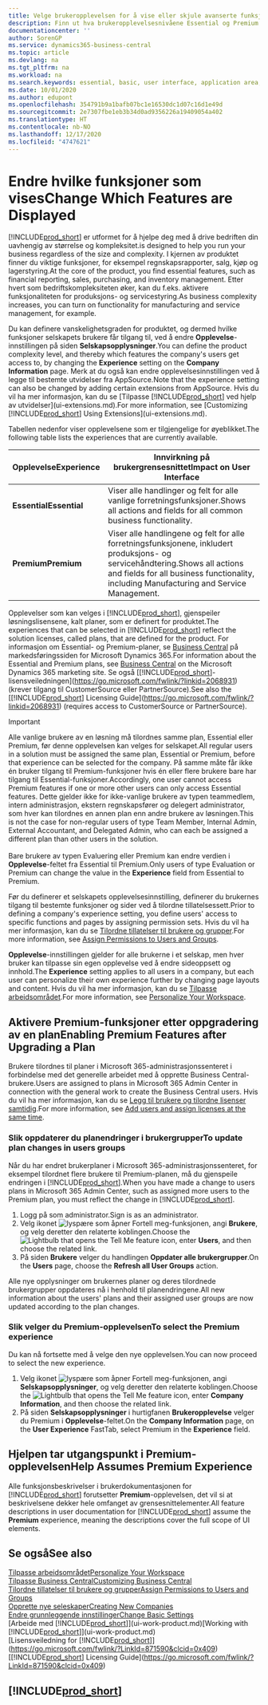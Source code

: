 ```yaml
---
title: Velge brukeropplevelsen for å vise eller skjule avanserte funksjoner | Microsoft-dokumentasjon
description: Finn ut hva brukeropplevelsesnivåene Essential og Premium betyr for brukergrensesnittet, moduler og selskapet ditt.
documentationcenter: ''
author: SorenGP
ms.service: dynamics365-business-central
ms.topic: article
ms.devlang: na
ms.tgt_pltfrm: na
ms.workload: na
ms.search.keywords: essential, basic, user interface, application area, experience
ms.date: 10/01/2020
ms.author: edupont
ms.openlocfilehash: 354791b9a1bafb07bc1e16530dc1d07c16d1e49d
ms.sourcegitcommit: 2e7307fbe1eb3b34d0ad9356226a19409054a402
ms.translationtype: HT
ms.contentlocale: nb-NO
ms.lasthandoff: 12/17/2020
ms.locfileid: "4747621"
---
```

# <a name="change-which-features-are-displayed"></a><span data-ttu-id="d3556-103">Endre hvilke funksjoner som vises</span><span class="sxs-lookup"><span data-stu-id="d3556-103">Change Which Features are Displayed</span></span>
[!INCLUDE[prod_short](includes/prod_short.md)] <span data-ttu-id="d3556-104">er utformet for å hjelpe deg med å drive bedriften din uavhengig av størrelse og kompleksitet.</span><span class="sxs-lookup"><span data-stu-id="d3556-104">is designed to help you run your business regardless of the size and complexity.</span></span> <span data-ttu-id="d3556-105">I kjernen av produktet finner du viktige funksjoner, for eksempel regnskapsrapporter, salg, kjøp og lagerstyring.</span><span class="sxs-lookup"><span data-stu-id="d3556-105">At the core of the product, you find essential features, such as financial reporting, sales, purchasing, and inventory management.</span></span> <span data-ttu-id="d3556-106">Etter hvert som bedriftskompleksiteten øker, kan du f.eks. aktivere funksjonaliteten for produksjons- og servicestyring.</span><span class="sxs-lookup"><span data-stu-id="d3556-106">As business complexity increases, you can turn on functionality for manufacturing and service management, for example.</span></span>

<span data-ttu-id="d3556-107">Du kan definere vanskelighetsgraden for produktet, og dermed hvilke funksjoner selskapets brukere får tilgang til, ved å endre **Opplevelse**-innstillingen på siden **Selskapsopplysninger**.</span><span class="sxs-lookup"><span data-stu-id="d3556-107">You can define the product complexity level, and thereby which features the company's users get access to, by changing the **Experience** setting on the **Company Information** page.</span></span> <span data-ttu-id="d3556-108">Merk at du også kan endre opplevelsesinnstillingen ved å legge til bestemte utvidelser fra AppSource.</span><span class="sxs-lookup"><span data-stu-id="d3556-108">Note that the experience setting can also be changed by adding certain extensions from AppSource.</span></span> <span data-ttu-id="d3556-109">Hvis du vil ha mer informasjon, kan du se [Tilpasse [!INCLUDE[prod_short](includes/prod_short.md)] ved hjelp av utvidelser](ui-extensions.md).</span><span class="sxs-lookup"><span data-stu-id="d3556-109">For more information, see [Customizing [!INCLUDE[prod_short](includes/prod_short.md)] Using Extensions](ui-extensions.md).</span></span>

<span data-ttu-id="d3556-110">Tabellen nedenfor viser opplevelsene som er tilgjengelige for øyeblikket.</span><span class="sxs-lookup"><span data-stu-id="d3556-110">The following table lists the experiences that are currently available.</span></span>

| <span data-ttu-id="d3556-111">Opplevelse</span><span class="sxs-lookup"><span data-stu-id="d3556-111">Experience</span></span> | <span data-ttu-id="d3556-112">Innvirkning på brukergrensesnittet</span><span class="sxs-lookup"><span data-stu-id="d3556-112">Impact on User Interface</span></span> |
| --- | --- |
| <span data-ttu-id="d3556-113">**Essential**</span><span class="sxs-lookup"><span data-stu-id="d3556-113">**Essential**</span></span> |<span data-ttu-id="d3556-114">Viser alle handlinger og felt for alle vanlige forretningsfunksjoner.</span><span class="sxs-lookup"><span data-stu-id="d3556-114">Shows all actions and fields for all common business functionality.</span></span>|
| <span data-ttu-id="d3556-115">**Premium**</span><span class="sxs-lookup"><span data-stu-id="d3556-115">**Premium**</span></span> |<span data-ttu-id="d3556-116">Viser alle handlingene og felt for alle forretningsfunksjonene, inkludert produksjons- og servicehåndtering.</span><span class="sxs-lookup"><span data-stu-id="d3556-116">Shows all actions and fields for all business functionality, including Manufacturing and Service Management.</span></span>|

<span data-ttu-id="d3556-117">Opplevelser som kan velges i [!INCLUDE[prod_short](includes/prod_short.md)], gjenspeiler løsningslisensene, kalt planer, som er definert for produktet.</span><span class="sxs-lookup"><span data-stu-id="d3556-117">The experiences that can be selected in [!INCLUDE[prod_short](includes/prod_short.md)] reflect the solution licenses, called plans, that are defined for the product.</span></span> <span data-ttu-id="d3556-118">For informasjon om Essential- og Premium-planer, se [Business Central](https://go.microsoft.com/fwlink/?linkid=870242) på markedsføringssiden for Microsoft Dynamics 365.</span><span class="sxs-lookup"><span data-stu-id="d3556-118">For information about the Essential and Premium plans, see [Business Central](https://go.microsoft.com/fwlink/?linkid=870242) on the Microsoft Dynamics 365 marketing site.</span></span> <span data-ttu-id="d3556-119">Se også [[!INCLUDE[prod_short](includes/prod_short.md)]-lisensveiledningen](https://go.microsoft.com/fwlink/?linkid=2068931) (krever tilgang til CustomerSource eller PartnerSource).</span><span class="sxs-lookup"><span data-stu-id="d3556-119">See also the [[!INCLUDE[prod_short](includes/prod_short.md)] Licensing Guide](https://go.microsoft.com/fwlink/?linkid=2068931) (requires access to CustomerSource or PartnerSource).</span></span>

> [!IMPORTANT]  
> <span data-ttu-id="d3556-120">Alle vanlige brukere av en løsning må tilordnes samme plan, Essential eller Premium, før denne opplevelsen kan velges for selskapet.</span><span class="sxs-lookup"><span data-stu-id="d3556-120">All regular users in a solution must be assigned the same plan, Essential or Premium, before that experience can be selected for the company.</span></span> <span data-ttu-id="d3556-121">På samme måte får ikke én bruker tilgang til Premium-funksjoner hvis én eller flere brukere bare har tilgang til Essential-funksjoner.</span><span class="sxs-lookup"><span data-stu-id="d3556-121">Accordingly, one user cannot access Premium features if one or more other users can only access Essential features.</span></span> <span data-ttu-id="d3556-122">Dette gjelder ikke for ikke-vanlige brukere av typen teammedlem, intern administrasjon, ekstern regnskapsfører og delegert administrator, som hver kan tilordnes en annen plan enn andre brukere av løsningen.</span><span class="sxs-lookup"><span data-stu-id="d3556-122">This is not the case for non-regular users of type Team Member, Internal Admin, External Accountant, and Delegated Admin, who can each be assigned a different plan than other users in the solution.</span></span><br /><br /> <span data-ttu-id="d3556-123">Bare brukere av typen Evaluering eller Premium kan endre verdien i **Opplevelse**-feltet fra Essential til Premium.</span><span class="sxs-lookup"><span data-stu-id="d3556-123">Only users of type Evaluation or Premium can change the value in the **Experience** field from Essential to Premium.</span></span>

<span data-ttu-id="d3556-124">Før du definerer et selskapets opplevelsesinnstilling, definerer du brukernes tilgang til bestemte funksjoner og sider ved å tilordne tillatelsessett.</span><span class="sxs-lookup"><span data-stu-id="d3556-124">Prior to defining a company's experience setting, you define users' access to specific functions and pages by assigning permission sets.</span></span> <span data-ttu-id="d3556-125">Hvis du vil ha mer informasjon, kan du se [Tilordne tillatelser til brukere og grupper](ui-define-granular-permissions.md).</span><span class="sxs-lookup"><span data-stu-id="d3556-125">For more information, see [Assign Permissions to Users and Groups](ui-define-granular-permissions.md).</span></span>

<span data-ttu-id="d3556-126">**Opplevelse**-innstillingen gjelder for alle brukerne i et selskap, men hver bruker kan tilpasse sin egen opplevelse ved å endre sideoppsett og innhold.</span><span class="sxs-lookup"><span data-stu-id="d3556-126">The **Experience** setting applies to all users in a company, but each user can personalize their own experience further by changing page layouts and content.</span></span> <span data-ttu-id="d3556-127">Hvis du vil ha mer informasjon, kan du se [Tilpasse arbeidsområdet](ui-personalization-user.md).</span><span class="sxs-lookup"><span data-stu-id="d3556-127">For more information, see [Personalize Your Workspace](ui-personalization-user.md).</span></span>

## <a name="enabling-premium-features-after-upgrading-a-plan"></a><span data-ttu-id="d3556-128">Aktivere Premium-funksjoner etter oppgradering av en plan</span><span class="sxs-lookup"><span data-stu-id="d3556-128">Enabling Premium Features after Upgrading a Plan</span></span>
<span data-ttu-id="d3556-129">Brukere tilordnes til planer i Microsoft 365-administrasjonssenteret i forbindelse med det generelle arbeidet med å opprette Business Central-brukere.</span><span class="sxs-lookup"><span data-stu-id="d3556-129">Users are assigned to plans in Microsoft 365 Admin Center in connection with the general work to create the Business Central users.</span></span> <span data-ttu-id="d3556-130">Hvis du vil ha mer informasjon, kan du se [Legg til brukere og tilordne lisenser samtidig](/microsoft-365/admin/add-users/add-users?view=o365-worldwide&preserve-view=true).</span><span class="sxs-lookup"><span data-stu-id="d3556-130">For more information, see [Add users and assign licenses at the same time](/microsoft-365/admin/add-users/add-users?view=o365-worldwide&preserve-view=true).</span></span>

### <a name="to-update-plan-changes-in-users-groups"></a><span data-ttu-id="d3556-131">Slik oppdaterer du planendringer i brukergrupper</span><span class="sxs-lookup"><span data-stu-id="d3556-131">To update plan changes in users groups</span></span>
<span data-ttu-id="d3556-132">Når du har endret brukerplaner i Microsoft 365-administrasjonssenteret, for eksempel tilordnet flere brukere til Premium-planen, må du gjenspeile endringen i [!INCLUDE[prod_short](includes/prod_short.md)].</span><span class="sxs-lookup"><span data-stu-id="d3556-132">When you have made a change to users plans in Microsoft 365 Admin Center, such as assigned more users to the Premium plan, you must reflect the change in [!INCLUDE[prod_short](includes/prod_short.md)].</span></span>

1. <span data-ttu-id="d3556-133">Logg på som administrator.</span><span class="sxs-lookup"><span data-stu-id="d3556-133">Sign is as an administrator.</span></span>
2. <span data-ttu-id="d3556-134">Velg ikonet ![lyspære som åpner Fortell meg-funksjonen](media/ui-search/search_small.png "Fortell hva du vil gjøre"), angi **Brukere**, og velg deretter den relaterte koblingen.</span><span class="sxs-lookup"><span data-stu-id="d3556-134">Choose the ![Lightbulb that opens the Tell Me feature](media/ui-search/search_small.png "Tell me what you want to do") icon, enter **Users**, and then choose the related link.</span></span>
3. <span data-ttu-id="d3556-135">På siden **Brukere** velger du handlingen **Oppdater alle brukergrupper**.</span><span class="sxs-lookup"><span data-stu-id="d3556-135">On the **Users** page, choose the **Refresh all User Groups** action.</span></span>

<span data-ttu-id="d3556-136">Alle nye opplysninger om brukernes planer og deres tilordnede brukergrupper oppdateres nå i henhold til planendringene.</span><span class="sxs-lookup"><span data-stu-id="d3556-136">All new information about the users' plans and their assigned user groups are now updated according to the plan changes.</span></span>

### <a name="to-select-the-premium-experience"></a><span data-ttu-id="d3556-137">Slik velger du Premium-opplevelsen</span><span class="sxs-lookup"><span data-stu-id="d3556-137">To select the Premium experience</span></span>
<span data-ttu-id="d3556-138">Du kan nå fortsette med å velge den nye opplevelsen.</span><span class="sxs-lookup"><span data-stu-id="d3556-138">You can now proceed to select the new experience.</span></span>
1. <span data-ttu-id="d3556-139">Velg ikonet ![lyspære som åpner Fortell meg-funksjonen](media/ui-search/search_small.png "Fortell hva du vil gjøre"), angi **Selskapsopplysninger**, og velg deretter den relaterte koblingen.</span><span class="sxs-lookup"><span data-stu-id="d3556-139">Choose the ![Lightbulb that opens the Tell Me feature](media/ui-search/search_small.png "Tell me what you want to do") icon, enter **Company Information**, and then choose the related link.</span></span>
2. <span data-ttu-id="d3556-140">På siden **Selskapsopplysninger** i hurtigfanen **Brukeropplevelse** velger du Premium i **Opplevelse**-feltet.</span><span class="sxs-lookup"><span data-stu-id="d3556-140">On the **Company Information** page, on the **User Experience** FastTab, select Premium  in the **Experience** field.</span></span>

## <a name="help-assumes-premium-experience"></a><span data-ttu-id="d3556-141">Hjelpen tar utgangspunkt i Premium-opplevelsen</span><span class="sxs-lookup"><span data-stu-id="d3556-141">Help Assumes Premium Experience</span></span>
<span data-ttu-id="d3556-142">Alle funksjonsbeskrivelser i brukerdokumentasjonen for [!INCLUDE[prod_short](includes/prod_short.md)] forutsetter **Premium**-opplevelsen, det vil si at beskrivelsene dekker hele omfanget av grensesnittelementer.</span><span class="sxs-lookup"><span data-stu-id="d3556-142">All feature descriptions in user documentation for [!INCLUDE[prod_short](includes/prod_short.md)] assume the **Premium** experience, meaning the descriptions cover the full scope of UI elements.</span></span>

## <a name="see-also"></a><span data-ttu-id="d3556-143">Se også</span><span class="sxs-lookup"><span data-stu-id="d3556-143">See also</span></span>
[<span data-ttu-id="d3556-144">Tilpasse arbeidsområdet</span><span class="sxs-lookup"><span data-stu-id="d3556-144">Personalize Your Workspace</span></span>](ui-personalization-user.md)  
[<span data-ttu-id="d3556-145">Tilpasse Business Central</span><span class="sxs-lookup"><span data-stu-id="d3556-145">Customizing Business Central</span></span>](ui-customizing-overview.md)  
[<span data-ttu-id="d3556-146">Tilordne tillatelser til brukere og grupper</span><span class="sxs-lookup"><span data-stu-id="d3556-146">Assign Permissions to Users and Groups</span></span>](ui-define-granular-permissions.md)  
[<span data-ttu-id="d3556-147">Opprette nye seleskaper</span><span class="sxs-lookup"><span data-stu-id="d3556-147">Creating New Companies</span></span>](about-new-company.md)  
[<span data-ttu-id="d3556-148">Endre grunnleggende innstillinger</span><span class="sxs-lookup"><span data-stu-id="d3556-148">Change Basic Settings</span></span>](ui-change-basic-settings.md)  
<span data-ttu-id="d3556-149">[Arbeide med [!INCLUDE[prod_short](includes/prod_short.md)]](ui-work-product.md)</span><span class="sxs-lookup"><span data-stu-id="d3556-149">[Working with [!INCLUDE[prod_short](includes/prod_short.md)]](ui-work-product.md)</span></span>  
<span data-ttu-id="d3556-150">[Lisensveiledning for [!INCLUDE[prod_short](includes/prod_short.md)]](https://go.microsoft.com/fwlink/?LinkId=871590&clcid=0x409)</span><span class="sxs-lookup"><span data-stu-id="d3556-150">[[!INCLUDE[prod_short](includes/prod_short.md)] Licensing Guide](https://go.microsoft.com/fwlink/?LinkId=871590&clcid=0x409)</span></span>

## [!INCLUDE[prod_short](includes/free_trial_md.md)]  

